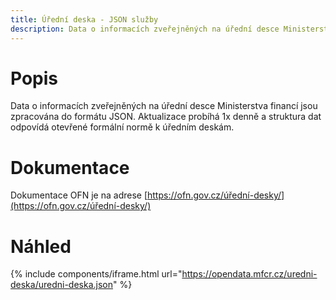 ```yaml
---
title: Úřední deska - JSON služby
description: Data o informacích zveřejněných na úřední desce Ministerstva financí ve formátu JSON.
---
```


# Popis
Data o informacích zveřejněných na úřední desce Ministerstva financí jsou zpracována do formátu JSON. Aktualizace probíhá 1x denně a struktura dat odpovídá otevřené formální normě k úředním deskám.

# Dokumentace

Dokumentace OFN je na adrese [https://ofn.gov.cz/úřední-desky/](https://ofn.gov.cz/úřední-desky/)

# Náhled

{% include components/iframe.html url="https://opendata.mfcr.cz/uredni-deska/uredni-deska.json" %}
